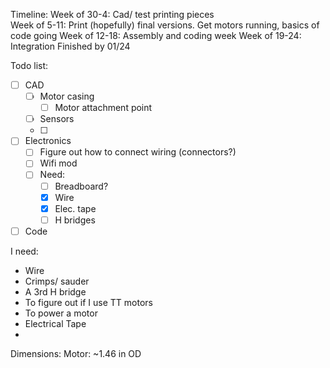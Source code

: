 Timeline: 
	Week of 30-4: Cad/ test printing pieces 	
	Week of 5-11: Print (hopefully) final versions. Get motors running, basics of code going
	Week of 12-18: Assembly and coding week
	Week of 19-24: Integration 
	Finished by 01/24

Todo list:
- [ ] CAD 
	- [ ] Motor casing
		- [ ] Motor attachment point 
	- [ ] Sensors
	- [ ] 

- [ ] Electronics
	- [ ] Figure out how to connect wiring (connectors?)
	- [ ] Wifi mod
	- [ ] Need:
		- [ ] Breadboard?
		- [x] Wire
		- [x] Elec. tape
		- [ ] H bridges
- [ ] Code

I need:
- Wire
- Crimps/ sauder 
- A 3rd H bridge 
- To figure out if I use TT motors
- To power a motor
- Electrical Tape
- 


Dimensions:
	Motor: 
		~1.46 in OD

